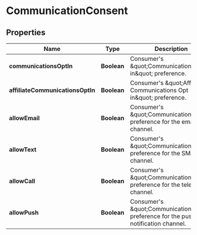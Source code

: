 

# CommunicationConsent


## Properties

| Name | Type | Description | Notes |
|------------ | ------------- | ------------- | -------------|
|**communicationsOptIn** | **Boolean** | Consumer&#39;s \&quot;Communications Opt in\&quot; preference. |  [optional] |
|**affiliateCommunicationsOptIn** | **Boolean** | Consumer&#39;s \&quot;Affiliate Communications Opt in\&quot; preference. |  [optional] |
|**allowEmail** | **Boolean** | Consumer&#39;s \&quot;Communications\&quot; preference for the email channel. |  [optional] |
|**allowText** | **Boolean** | Consumer&#39;s \&quot;Communications\&quot; preference for the SMS channel. |  [optional] |
|**allowCall** | **Boolean** | Consumer&#39;s \&quot;Communications\&quot; preference for the telephony channel. |  [optional] |
|**allowPush** | **Boolean** | Consumer&#39;s \&quot;Communications\&quot; preference for the push notification channel. |  [optional] |



